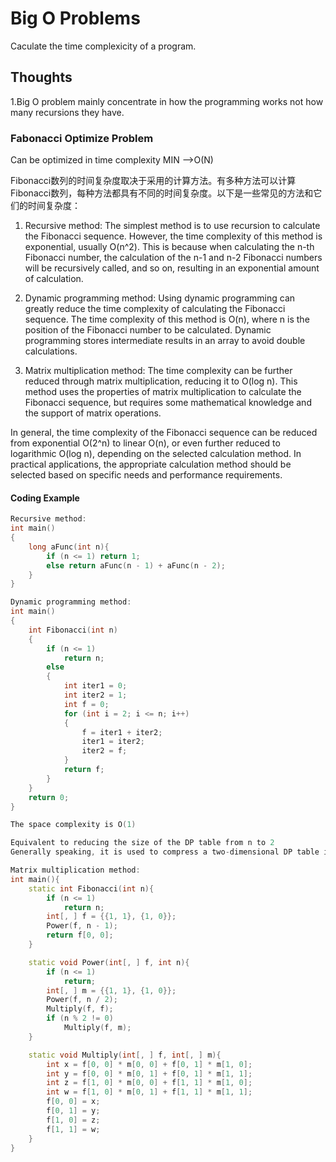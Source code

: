 # Big O Problems
Caculate the time complexicity of a program.

## Thoughts
1.Big O problem mainly concentrate in how the programming works not how many recursions they have.

### Fabonacci Optimize Problem
Can be optimized in time complexity MIN -->O(N)

Fibonacci数列的时间复杂度取决于采用的计算方法。有多种方法可以计算Fibonacci数列，每种方法都具有不同的时间复杂度。以下是一些常见的方法和它们的时间复杂度：

1. Recursive method: The simplest method is to use recursion to calculate the Fibonacci sequence. However, the time complexity of this method is exponential, usually O(n^2). This is because when calculating the n-th Fibonacci number, the calculation of the n-1 and n-2 Fibonacci numbers will be recursively called, and so on, resulting in an exponential amount of calculation.

2. Dynamic programming method: Using dynamic programming can greatly reduce the time complexity of calculating the Fibonacci sequence. The time complexity of this method is O(n), where n is the position of the Fibonacci number to be calculated. Dynamic programming stores intermediate results in an array to avoid double calculations.

3. Matrix multiplication method: The time complexity can be further reduced through matrix multiplication, reducing it to O(log n). This method uses the properties of matrix multiplication to calculate the Fibonacci sequence, but requires some mathematical knowledge and the support of matrix operations.

In general, the time complexity of the Fibonacci sequence can be reduced from exponential O(2^n) to linear O(n), or even further reduced to logarithmic O(log n), depending on the selected calculation method. In practical applications, the appropriate calculation method should be selected based on specific needs and performance requirements.

#### Coding Example
```c++
Recursive method:
int main()
{
    long aFunc(int n){
        if (n <= 1) return 1;
        else return aFunc(n - 1) + aFunc(n - 2);
    }
}
````
```c++
Dynamic programming method:
int main()
{
    int Fibonacci(int n)
    {
        if (n <= 1)
            return n;
        else
        {
            int iter1 = 0;
            int iter2 = 1;
            int f = 0;
            for (int i = 2; i <= n; i++)
            {
                f = iter1 + iter2;
                iter1 = iter2;
                iter2 = f;
            }
            return f;
        }
    }
    return 0;
}

The space complexity is O(1)

Equivalent to reducing the size of the DP table from n to 2
Generally speaking, it is used to compress a two-dimensional DP table into one dimension, that is, to compress the space complexity from O(n^2) to O(n).
````
```c++
Matrix multiplication method:
int main(){
    static int Fibonacci(int n){
        if (n <= 1)
            return n;
        int[, ] f = {{1, 1}, {1, 0}};
        Power(f, n - 1);
        return f[0, 0];
    }

    static void Power(int[, ] f, int n){
        if (n <= 1)
            return;
        int[, ] m = {{1, 1}, {1, 0}};
        Power(f, n / 2);
        Multiply(f, f);
        if (n % 2 != 0)
            Multiply(f, m);
    }

    static void Multiply(int[, ] f, int[, ] m){
        int x = f[0, 0] * m[0, 0] + f[0, 1] * m[1, 0];
        int y = f[0, 0] * m[0, 1] + f[0, 1] * m[1, 1];
        int z = f[1, 0] * m[0, 0] + f[1, 1] * m[1, 0];
        int w = f[1, 0] * m[0, 1] + f[1, 1] * m[1, 1];
        f[0, 0] = x;
        f[0, 1] = y;
        f[1, 0] = z;
        f[1, 1] = w;
    }
}
````